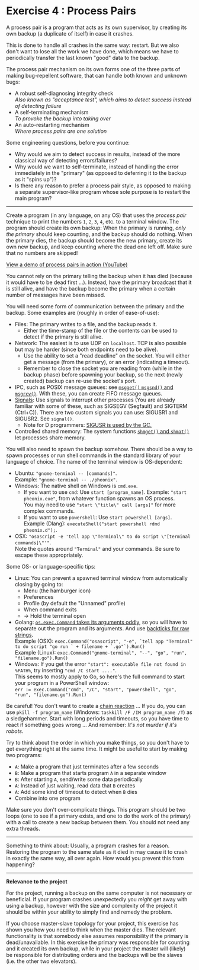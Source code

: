 Exercise 4 : Process Pairs
==========================

A process pair is a program that acts as its own supervisor, by creating its own backup (a duplicate of itself) in case it crashes.

This is done to handle all crashes in the same way: restart. But we also don't want to lose all the work we have done, which means we have to periodically transfer the last known "good" data to the backup.

The process pair mechanism on its own forms one of the three parts of making bug-repellent software, that can handle both known and unknown bugs:

- A robust self-diagnosing integrity check  
  *Also known as "acceptance test", which aims to detect success instead of detecting failure*
- A self-terminating mechanism  
  *To provoke the backup into taking over*
- An auto-restarting mechanism  
  *Where process pairs are one solution*

Some engineering questions, before you continue:

- Why would we aim to detect success in results, instead of the more classical way of detecting errors/failures?
- Why would we want to self-terminate, instead of handling the error immediately in the "primary" (as opposed to deferring it to the backup as it "spins up")?
- Is there any reason to prefer a process pair style, as opposed to making a separate supervisor-like program whose sole purpose is to restart the main program?

---

Create a program (in any language, on any OS) that uses the *process pair* technique to print the numbers `1`, `2`, `3`, `4`, etc. to a terminal window. The program should create its own backup: When the primary is running, *only the primary* should keep counting, and the backup should do nothing. When the primary dies, the backup should become the new primary, create its own new backup, and keep counting where the dead one left off. Make sure that no numbers are skipped!

[View a demo of process pairs in action (YouTube)](https://youtu.be/HCgj9pqrTW4)

You cannot rely on the primary telling the backup when it has died (because it would have to be dead first ...). Instead, have the primary broadcast that it is still alive, and have the backup become the primary when a certain number of messages have been missed.

You will need some form of communication between the primary and the backup. Some examples are (roughly in order of ease-of-use):

- Files: The primary writes to a file, and the backup reads it.
  - Either the time-stamp of the file or the contents can be used to detect if the primary is still alive.
- Network: The easiest is to use UDP on `localhost`. TCP is also possible but may be harder (since both endpoints need to be alive).
  - Use the ability to set a "read deadline" on the socket. You will either get a message (from the primary), or an error (indicating a timeout).
  - Remember to close the socket you are reading from (while in the backup phase) before spawning your backup, so the next (newly created) backup can re-use the socket's port.
- IPC, such as POSIX message queues: see [`msgget()` `msgsnd()` and `msgrcv()`](http://pubs.opengroup.org/onlinepubs/7990989775/xsh/sysmsg.h.html). With these, you can create FIFO message queues.
- [Signals](http://pubs.opengroup.org/onlinepubs/7990989775/xsh/signal.h.html): Use signals to interrupt other processes (You are already familiar with some of these, such as SIGSEGV (Segfault) and SIGTERM (Ctrl+C)). There are two custom signals you can use: SIGUSR1 and SIGUSR2. See `signal()`.
  - Note for D programmers: [SIGUSR is used by the GC.](http://dlang.org/phobos/core_memory.html)
- Controlled shared memory: The system functions [`shmget()` and `shmat()`](http://pubs.opengroup.org/onlinepubs/7990989775/xsh/sysshm.h.html) let processes share memory.

You will also need to spawn the backup somehow. There should be a way to spawn processes or run shell commands in the standard library of your language of choice. The name of the terminal window is OS-dependent:

- Ubuntu: `"gnome-terminal -- [commands]"`.  
   Example: `"gnome-terminal -- ./pheonix"`.
- Windows: The native shell on Windows is `cmd.exe`.
  - If you want to use `cmd`: Use `start [program_name]`.
    Example: `"start pheonix.exe"`, from whatever function spawns an OS process.  
    You may need to use `"start \"title\" call [args]"` for more complex commands.
  - If you want to use `powershell`: Use `start powershell [args]`.  
    Example (Dlang): `executeShell("start powershell rdmd pheonix.d");`.
- OSX: `"osascript -e 'tell app \"Terminal\" to do script \"[terminal commands]\"'"`.  
   Note the quotes around `"Terminal"` and your commands. Be sure to escape these appropriately.

Some OS- or language-specific tips:

- Linux: You can prevent a spawned terminal window from automatically closing by going to:
  - Menu (the hamburger icon)
  - Preferences
  - Profile (by default the "Unnamed" profile)
  - When command exits
  - -> Hold the terminal open
- Golang: [`os.exec.Command` takes its arguments oddly](https://golang.org/pkg/os/exec/#Command), so you will have to separate out the program and its arguments. And use [backticks for raw strings](https://golang.org/ref/spec#String_literals).  
   Example (OSX): ``exec.Command("osascript", "-e", `tell app "Terminal" to do script "go run ` + filename + `.go"`).Run()``  
   Example (Linux): `exec.Command("gnome-terminal", "--", "go", "run", "filename.go").Run()`
- Windows: If you get the error `"start": executable file not found in %PATH%`, try inserting `"cmd /C start ...."`.  
   This seems to mostly apply to Go, so here's the full command to start your program in a PowerShell window:  
   `err := exec.Command("cmd", "/C", "start", "powershell", "go", "run", "filename.go").Run()`

Be careful! You don't want to create a [chain reaction](http://en.wikipedia.org/wiki/Fork_bomb) ... If you do, you can use `pkill -f program_name` (Windows: `taskkill /F /IM program_name /T`) as a sledgehammer. Start with long periods and timeouts, so you have time to react if something goes wrong ... And remember: *It's not murder if it's robots*.

Try to think about the order in which you make things, so you don't have to get everything right at the same time. It might be useful to start by making two programs:

- `A`: Make a program that just terminates after a few seconds
- `B`: Make a program that starts program `A` in a separate window
- `B`: After starting `A`, send/write some data periodically
- `A`: Instead of just waiting, read data that `B` creates
- `A`: Add some kind of timeout to detect when `B` dies
- Combine into one program

Make sure you don't over-complicate things. This program should be two loops (one to see if a primary exists, and one to do the work of the primary) with a call to create a new backup between them. You should not need any extra threads.

---

Something to think about: Usually, a program crashes for a reason. Restoring the program to the same state as it died in may cause it to crash in exactly the same way, all over again. How would you prevent this from happening?

---

**Relevance to the project**

For the project, running a backup on the same computer is not necessary or beneficial. If your program crashes unexpectedly you *might* get away with using a backup, however with the size and complexity of the project it should be within your ability to simply find and remedy the problem.

If you choose master-slave topology for your project, this exercise has shown you how you need to think when the master dies. The relevant functionality is that somebody else assumes responsibility if the primary is dead/unavailable. In this exercise the primary was responsible for counting and it created its own backup, while in your project the master will (likely) be responsible for distributing orders and the backups will be the slaves (i.e. the other two elevators).
